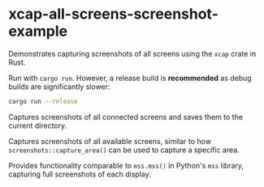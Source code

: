 # xcap-all-screens-screenshot-example

Demonstrates capturing screenshots of all screens using the `xcap` crate in Rust.

Run with `cargo run`. However, a release build is **recommended** as debug builds are significantly slower:

```bash
cargo run --release
```

Captures screenshots of all connected screens and saves them to the current directory.

Captures screenshots of all available screens, similar to how `screenshots::capture_area()` can be used to capture a specific area.

Provides functionality comparable to `mss.mss()` in Python's `mss` library, capturing full screenshots of each display.

